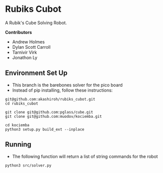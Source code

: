 # Rubiks Cubot

A Rubik's Cube Solving Robot.

**Contributors**
- Andrew Holmes
- Dylan Scott Carroll
- Tarnivir Virk
- Jonathon Ly

## Environment Set Up

- This branch is the barebones solver for the pico board
- Instead of pip installing, follow these instructions:

```
git@github.com:akashiroh/rubiks_cubot.git
cd rubiks_cubot

git clone git@github.com:pglass/cube.git
git clone git@github.com:muodov/kociemba.git

cd kociemba
python3 setup.py build_ext --inplace
```

## Running

- The following function will return a list of string commands for the robot
```
python3 src/solver.py
```

